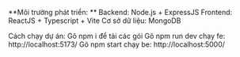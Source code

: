**Môi trường phát triển:
**  Backend: Node.js + ExpressJS
  Frontend: ReactJS + Typescript + Vite
  Cơ sở dữ liệu: MongoDB 

Cách chạy dự án:
  Gõ npm i để tải các gói 
  Gõ npm run dev chạy fe: http://localhost:5173/
  Gõ npm start chạy be: http://localhost:5000/
